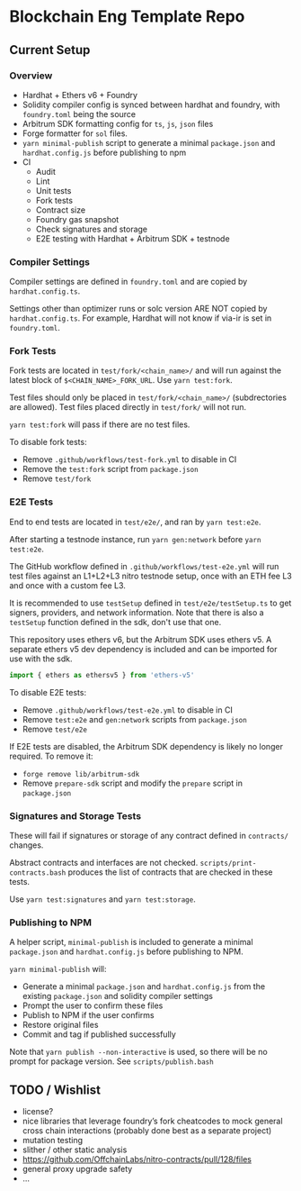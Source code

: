 # Blockchain Eng Template Repo
## Current Setup
### Overview
- Hardhat + Ethers v6 + Foundry
- Solidity compiler config is synced between hardhat and foundry, with `foundry.toml` being the source
- Arbitrum SDK formatting config for `ts`, `js`, `json` files
- Forge formatter for `sol` files.
- `yarn minimal-publish` script to generate a minimal `package.json` and `hardhat.config.js` before publishing to npm
- CI
    - Audit
    - Lint
    - Unit tests
    - Fork tests
    - Contract size
    - Foundry gas snapshot
    - Check signatures and storage
    - E2E testing with Hardhat + Arbitrum SDK + testnode

### Compiler Settings
Compiler settings are defined in `foundry.toml` and are copied by `hardhat.config.ts`.

Settings other than optimizer runs or solc version ARE NOT copied by `hardhat.config.ts`. For example, Hardhat will not know if via-ir is set in `foundry.toml`.

### Fork Tests
Fork tests are located in `test/fork/<chain_name>/` and will run against the latest block of `$<CHAIN_NAME>_FORK_URL`.
Use `yarn test:fork`.

Test files should only be placed in `test/fork/<chain_name>/` (subdrectories are allowed).
Test files placed directly in `test/fork/` will not run.

`yarn test:fork` will pass if there are no test files.

To disable fork tests:
- Remove `.github/workflows/test-fork.yml` to disable in CI
- Remove the `test:fork` script from `package.json`
- Remove `test/fork`

### E2E Tests
End to end tests are located in `test/e2e/`, and ran by `yarn test:e2e`.

After starting a testnode instance, run `yarn gen:network` before `yarn test:e2e`.

The GitHub workflow defined in `.github/workflows/test-e2e.yml` will run test files against an L1+L2+L3 nitro testnode setup, once with an ETH fee L3 and once with a custom fee L3. 

It is recommended to use `testSetup` defined in `test/e2e/testSetup.ts` to get signers, providers, and network information. Note that there is also a `testSetup` function defined in the sdk, don't use that one.

This repository uses ethers v6, but the Arbitrum SDK uses ethers v5. 
A separate ethers v5 dev dependency is included and can be imported for use with the sdk.
```typescript
import { ethers as ethersv5 } from 'ethers-v5'
```

To disable E2E tests:
- Remove `.github/workflows/test-e2e.yml` to disable in CI
- Remove `test:e2e` and `gen:network` scripts from `package.json`
- Remove `test/e2e`

If E2E tests are disabled, the Arbitrum SDK dependency is likely no longer required. To remove it:
- `forge remove lib/arbitrum-sdk`
- Remove `prepare-sdk` script and modify the `prepare` script in `package.json`

### Signatures and Storage Tests
These will fail if signatures or storage of any contract defined in `contracts/` changes.

Abstract contracts and interfaces are not checked. `scripts/print-contracts.bash` produces the list of contracts that are checked in these tests.

Use `yarn test:signatures` and `yarn test:storage`.

### Publishing to NPM
A helper script, `minimal-publish` is included to generate a minimal `package.json` and `hardhat.config.js` before publishing to NPM.

`yarn minimal-publish` will:
- Generate a minimal `package.json` and `hardhat.config.js` from the existing `package.json` and solidity compiler settings
- Prompt the user to confirm these files
- Publish to NPM if the user confirms
- Restore original files
- Commit and tag if published successfully

Note that `yarn publish --non-interactive` is used, so there will be no prompt for package version. See `scripts/publish.bash`

## TODO / Wishlist
- license?
- nice libraries that leverage foundry’s fork cheatcodes to mock general cross chain interactions (probably done best as a separate project)
- mutation testing
- slither / other static analysis
- https://github.com/OffchainLabs/nitro-contracts/pull/128/files
- general proxy upgrade safety
- ...
